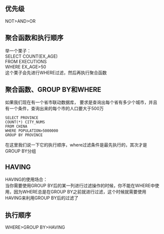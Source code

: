 ## 优先级
NOT>AND>OR
## 聚合函数和执行顺序  
举一个栗子：  
SELECT COUNT(EX_AGE)  
FROM EXECUTIONS  
WHERE EX_AGE>50  
这个栗子会先进行WHERE过滤，然后再执行聚合函数
## 聚合函数、GROUP BY和WHERE  
如果我们现在有一个省市联动数据库，
要求是查询出每个省有多少个城市，并且有一个条件，查询出来的每个市的人口要大于500万  
``` 
SELECT PROVINCE
COUNT(*) CITY_NUMS
FROM CHINA
WHERE POPULATION>5000000
GROUP BY PROVINCE
```
在这里我们说一下它的执行顺序，where过滤条件是最先执行的，其次才是GROUP BY分组  
## HAVING
HAVING的使用场合：  
当你需要使用GROUP BY后的某一列进行过滤操作的时候，你不能在WHERE中使用，因为WHERE总是在GROUP BY之前就进行过滤，这个时候就需要使用HAVING来利用GROUP BY后的过滤了  
## 执行顺序
WHERE>GROUP BY>HAVING